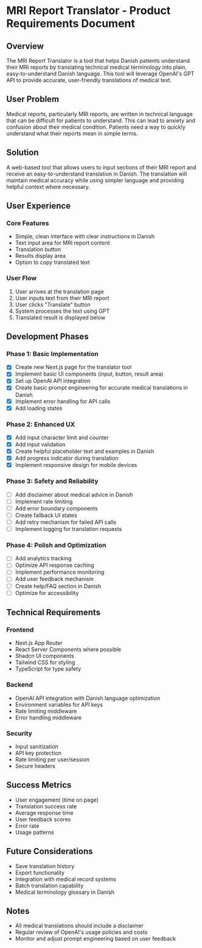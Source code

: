 # MRI Report Translator - Product Requirements Document

## Overview

The MRI Report Translator is a tool that helps Danish patients understand their MRI reports by translating technical medical terminology into plain, easy-to-understand Danish language. This tool will leverage OpenAI's GPT API to provide accurate, user-friendly translations of medical text.

## User Problem

Medical reports, particularly MRI reports, are written in technical language that can be difficult for patients to understand. This can lead to anxiety and confusion about their medical condition. Patients need a way to quickly understand what their reports mean in simple terms.

## Solution

A web-based tool that allows users to input sections of their MRI report and receive an easy-to-understand translation in Danish. The translation will maintain medical accuracy while using simpler language and providing helpful context where necessary.

## User Experience

### Core Features

- Simple, clean interface with clear instructions in Danish
- Text input area for MRI report content
- Translation button
- Results display area
- Option to copy translated text

### User Flow

1. User arrives at the translation page
2. User inputs text from their MRI report
3. User clicks "Translate" button
4. System processes the text using GPT
5. Translated result is displayed below

## Development Phases

### Phase 1: Basic Implementation

- [x] Create new Next.js page for the translator tool
- [x] Implement basic UI components (input, button, result area)
- [x] Set up OpenAI API integration
- [x] Create basic prompt engineering for accurate medical translations in Danish
- [x] Implement error handling for API calls
- [x] Add loading states

### Phase 2: Enhanced UX

- [x] Add input character limit and counter
- [x] Add input validation
- [x] Create helpful placeholder text and examples in Danish
- [x] Add progress indicator during translation
- [x] Implement responsive design for mobile devices

### Phase 3: Safety and Reliability

- [ ] Add disclaimer about medical advice in Danish
- [ ] Implement rate limiting
- [ ] Add error boundary components
- [ ] Create fallback UI states
- [ ] Add retry mechanism for failed API calls
- [ ] Implement logging for translation requests

### Phase 4: Polish and Optimization

- [ ] Add analytics tracking
- [ ] Optimize API response caching
- [ ] Implement performance monitoring
- [ ] Add user feedback mechanism
- [ ] Create help/FAQ section in Danish
- [ ] Optimize for accessibility

## Technical Requirements

### Frontend

- Next.js App Router
- React Server Components where possible
- Shadcn UI components
- Tailwind CSS for styling
- TypeScript for type safety

### Backend

- OpenAI API integration with Danish language optimization
- Environment variables for API keys
- Rate limiting middleware
- Error handling middleware

### Security

- Input sanitization
- API key protection
- Rate limiting per user/session
- Secure headers

## Success Metrics

- User engagement (time on page)
- Translation success rate
- Average response time
- User feedback scores
- Error rate
- Usage patterns

## Future Considerations

- Save translation history
- Export functionality
- Integration with medical record systems
- Batch translation capability
- Medical terminology glossary in Danish

## Notes

- All medical translations should include a disclaimer
- Regular review of OpenAI's usage policies and costs
- Monitor and adjust prompt engineering based on user feedback
